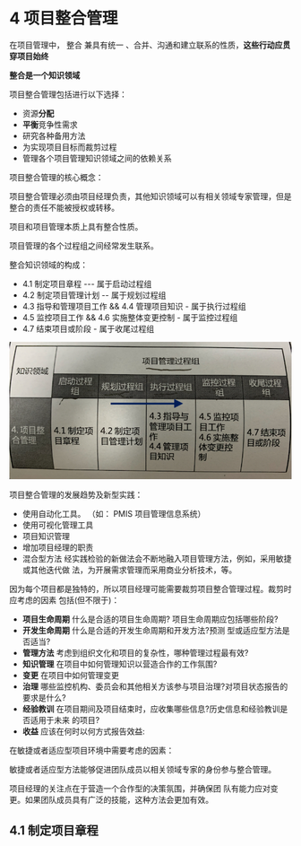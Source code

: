 # 4 项目整合管理

在项目管理中， 整合  兼具有统一 、合并、沟通和建立联系的性质，**这些行动应贯穿项目始终** 

**整合是一个知识领域**

项目整合管理包括进行以下选择：

- 资源**分配**
- **平衡**竞争性需求
- 研究各种备用方法
- 为实现项目目标而裁剪过程
- 管理各个项目管理知识领域之间的依赖关系

项目整合管理的核心概念：

项目整合管理必须由项目经理负责，其他知识领域可以有相关领域专家管理，但是整合的责任不能被授权或转移。

项目和项目管理本质上具有整合性质。

项目管理的各个过程组之间经常发生联系。

整合知识领域的构成：

- 4.1 制定项目章程   ---  属于启动过程组
- 4.2 制定项目管理计划  -- 属于规划过程组
- 4.3 指导和管理项目工作 && 4.4 管理项目知识 - 属于执行过程组
- 4.5 监控项目工作 && 4.6 实施整体变更控制 -  属于监控过程组
- 4.7 结束项目或阶段  - 属于收尾过程组

<img src="asserts/image-20200907222156486.png" alt="image-20200907222156486" style="zoom:67%;" />

项目整合管理的发展趋势及新型实践：

- 使用自动化工具。 （如： PMIS 项目管理信息系统）
- 使用可视化管理工具
- 项目知识管理
- 增加项目经理的职责
- 混合型方法 经实践检验的新做法会不断地融入项目管理方法，例如，采用敏捷或其他迭代做 法，为开展需求管理而采用商业分析技术，等。

因为每个项目都是独特的，所以项目经理可能需要裁剪项目整合管理过程。裁剪时应考虑的因素 包括(但不限于)：

- **项目生命周期**  什么是合适的项目生命周期?  项目生命周期应包括哪些阶段?
- **开发生命周期**   什么是合适的开发生命周期和开发方法?预测 型或适应型方法是否适当?
- **管理方法**  考虑到组织文化和项目的复杂性，哪种管理过程最有效?
- **知识管理**  在项目中如何管理知识以营造合作的工作氛围?
- **变更**  在项目中如何管理变更
- **治理**   哪些监控机构、委员会和其他相关方该参与项目治理?对项目状态报告的要求是什么?
- **经验教训**  在项目期间及项目结束时，应收集哪些信息?历史信息和经验教训是否适用于未来 的项目?
- **收益**  应该在何时以何方式报告效益:

在敏捷或者适应型项目环境中需要考虑的因素：

敏捷或者适应型方法能够促进团队成员以相关领域专家的身份参与整合管理。

项目经理的关注点在于营造一个合作型的决策氛围，并确保团 队有能力应对变更。如果团队成员具有广泛的技能，这种方法会更加有效。

## 4.1 制定项目章程

